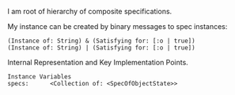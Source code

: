 I am root of hierarchy of composite specifications.

My instance can be created by binary messages to spec instances:

	(Instance of: String) & (Satisfying for: [:o | true])
	(Instance of: String) | (Satisfying for: [:o | true])

Internal Representation and Key Implementation Points.

    Instance Variables
	specs:		<Collection of: <SpecOfObjectState>>